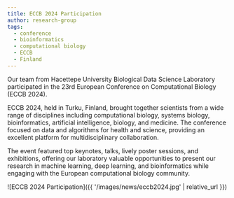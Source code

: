 ```yaml
---
title: ECCB 2024 Participation
author: research-group
tags:
  - conference
  - bioinformatics
  - computational biology
  - ECCB
  - Finland
---
```


Our team from Hacettepe University Biological Data Science Laboratory participated in the 23rd European Conference on Computational Biology (ECCB 2024).

ECCB 2024, held in Turku, Finland, brought together scientists from a wide range of disciplines including computational biology, systems biology, bioinformatics, artificial intelligence, biology, and medicine. The conference focused on data and algorithms for health and science, providing an excellent platform for multidisciplinary collaboration.

The event featured top keynotes, talks, lively poster sessions, and exhibitions, offering our laboratory valuable opportunities to present our research in machine learning, deep learning, and bioinformatics while engaging with the European computational biology community.

![ECCB 2024 Participation]({{ '/images/news/eccb2024.jpg' | relative_url }})
